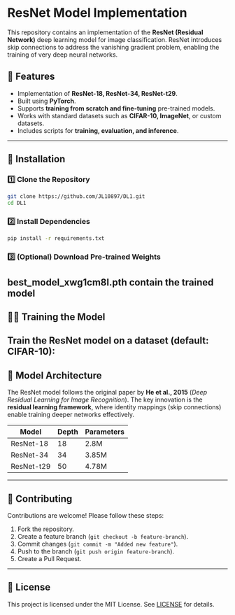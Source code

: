 # ResNet Model Implementation

This repository contains an implementation of the **ResNet (Residual Network)** deep learning model for image classification. ResNet introduces skip connections to address the vanishing gradient problem, enabling the training of very deep neural networks.

## 📌 Features
- Implementation of **ResNet-18, ResNet-34, ResNet-t29**.
- Built using **PyTorch**.
- Supports **training from scratch and fine-tuning** pre-trained models.
- Works with standard datasets such as **CIFAR-10, ImageNet**, or custom datasets.
- Includes scripts for **training, evaluation, and inference**.

---

## 🚀 Installation

### 1️⃣ Clone the Repository
```sh
git clone https://github.com/JL10897/DL1.git
cd DL1
```

### 2️⃣ Install Dependencies
```sh
pip install -r requirements.txt
```

### 3️⃣ (Optional) Download Pre-trained Weights
best_model_xwg1cm8l.pth contain the trained model
---

## 🏋️‍♂️ Training the Model
Train the ResNet model on a dataset (default: CIFAR-10):
---

## 📖 Model Architecture
The ResNet model follows the original paper by **He et al., 2015** (*Deep Residual Learning for Image Recognition*). The key innovation is the **residual learning framework**, where identity mappings (skip connections) enable training deeper networks effectively.

| Model    | Depth | Parameters |
|----------|-------|------------|
| ResNet-18 | 18  | 2.8M |
| ResNet-34 | 34  | 3.85M |
| ResNet-t29 | 50  | 4.78M |

---

## 🤝 Contributing
Contributions are welcome! Please follow these steps:
1. Fork the repository.
2. Create a feature branch (`git checkout -b feature-branch`).
3. Commit changes (`git commit -m "Added new feature"`).
4. Push to the branch (`git push origin feature-branch`).
5. Create a Pull Request.

---

## 📄 License
This project is licensed under the MIT License. See [LICENSE](LICENSE) for details.

